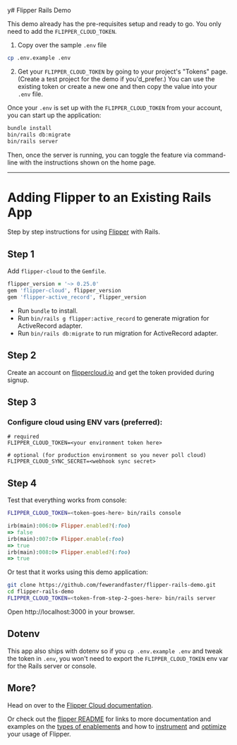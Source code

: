 y# Flipper Rails Demo

This demo already has the pre-requisites setup and ready to go. You only need to add the `FLIPPER_CLOUD_TOKEN`.

1. Copy over the sample `.env` file

```bash
cp .env.example .env
```

2. Get your `FLIPPER_CLOUD_TOKEN` by going to your project's "Tokens" page. (Create a test project for the demo if you'd_prefer.) You can use the existing token or create a new one and then copy the value into your `.env` file.

Once your `.env` is set up with the `FLIPPER_CLOUD_TOKEN` from your account, you can start up the application:

```bash
bundle install
bin/rails db:migrate
bin/rails server
```

Then, once the server is running, you can toggle the feature via command-line with the instructions shown on the home page.

* * *

# Adding Flipper to an Existing Rails App

Step by step instructions for using [Flipper](https://flippercloud.io) with Rails.

## Step 1

Add `flipper-cloud` to the `Gemfile`.

```ruby
flipper_version = '~> 0.25.0'
gem 'flipper-cloud', flipper_version
gem 'flipper-active_record', flipper_version
```

* Run `bundle` to install.
* Run `bin/rails g flipper:active_record` to generate migration for ActiveRecord adapter.
* Run `bin/rails db:migrate` to run migration for ActiveRecord adapter.

## Step 2

Create an account on [flippercloud.io](https://flippercloud.io) and get the token provided during signup.

## Step 3

### Configure cloud using ENV vars (preferred):

```
# required
FLIPPER_CLOUD_TOKEN=<your environment token here>

# optional (for production environment so you never poll cloud)
FLIPPER_CLOUD_SYNC_SECRET=<webhook sync secret>
```

## Step 4

Test that everything works from console:

```bash
FLIPPER_CLOUD_TOKEN=<token-goes-here> bin/rails console
```

```ruby
irb(main):006:0> Flipper.enabled?(:foo)
=> false
irb(main):007:0> Flipper.enable(:foo)
=> true
irb(main):008:0> Flipper.enabled?(:foo)
=> true
```

Or test that it works using this demo application:

```bash
git clone https://github.com/fewerandfaster/flipper-rails-demo.git
cd flipper-rails-demo
FLIPPER_CLOUD_TOKEN=<token-from-step-2-goes-here> bin/rails server
```

Open http://localhost:3000 in your browser.

## Dotenv

This app also ships with dotenv so if you `cp .env.example .env` and tweak the token in `.env`, you won't need to export the `FLIPPER_CLOUD_TOKEN` env var for the Rails server or console.

## More?

Head on over to the [Flipper Cloud documentation](https://www.flippercloud.io/docs).

Or check out the [flipper README](https://github.com/jnunemaker/flipper) for links to more documentation and examples on the [types of enablements](https://github.com/jnunemaker/flipper/blob/master/docs/Gates.md) and how to [instrument](https://github.com/jnunemaker/flipper/blob/master/docs/Instrumentation.md) and [optimize](https://github.com/jnunemaker/flipper/blob/master/docs/Optimization.md) your usage of Flipper.
